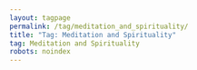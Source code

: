 ```yaml
---
layout: tagpage
permalink: /tag/meditation_and_spirituality/
title: "Tag: Meditation and Spirituality"
tag: Meditation and Spirituality
robots: noindex
---
```

